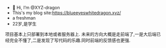- 👋 Hi, I’m @XYZ-dragon
- This's my blog site:https://blueeyeswhitedragon.xyz/
- a freshman
- 22岁,是学生

项目基本上只部署到本地或者服务器上.
未来的方向大概是走前端了,一是大后端已经完全不懂了,二是发现了写代码的乐趣.同时前端的反馈感也更强.
<!---
XYZ-dragon/XYZ-dragon is a ✨ special ✨ repository because its `README.md` (this file) appears on your GitHub profile.
You can click the Preview link to take a look at your changes.
--->
